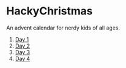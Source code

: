# HackyChristmas
An advent calendar for nerdy kids of all ages.
1. [Day 1](Day01/README.md)
2. [Day 2](Day02/README.md)
3. [Day 3](Day03/README.md)
4. [Day 4](Day04/README.md)
